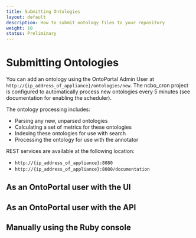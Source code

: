 ```yaml
---
title: Submitting Ontologies
layout: default
description: How to submit ontology files to your repository
weight: 10
status: Preliminary
---
```


# Submitting Ontologies

You can add an ontology using the OntoPortal Admin User at `http://{ip_address_of_appliance}/ontologies/new`.
The ncbo_cron project is configured to automatically process new ontologies every 5 minutes (see documentation for enabling the scheduler). 

The ontology processing includes:
* Parsing any new, unparsed ontologies
* Calculating a set of metrics for these ontologies
* Indexing these ontologies for use with search
* Processing the ontology for use with the annotator

REST services are available at the following location:
* `http://{ip_address_of_appliance}:8080`
* `http://{ip_address_of_appliance}:8080/documentation`

## As an OntoPortal user with the UI


## As an OntoPortal user with the API



## Manually using the Ruby console








